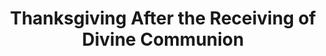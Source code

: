 ---
title: Thanksgiving After the Receiving of Divine Communion
weight: 3
type: docs
prev: book/communion/morning-of
next: book/for-every-need
toc: false
---